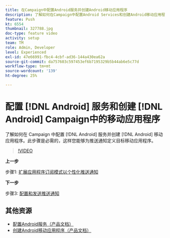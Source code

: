 ```yaml
---
title: 在Campaign中配置Android服务并创建Android移动应用程序
description: 了解如何在Campaign中配置Android Services和创建Android移动应用程序。 这是将Neotrip应用程序定义为推送通知的目标所必需的。
feature: Push
kt: 6554
thumbnail: 327788.jpg
doc-type: feature video
activity: setup
team: TM
role: Admin, Developer
level: Experienced
exl-id: 47e66991-fbc4-4cbf-ad36-144a430ea62a
source-git-commit: da757603c597453ef6b7195329b5b44ab6e5c77d
workflow-type: tm+mt
source-wordcount: '139'
ht-degree: 25%

---
```


# 配置 [!DNL Android] 服务和创建 [!DNL Android] Campaign中的移动应用程序

了解如何在 Campaign 中配置 [!DNL Android] 服务并创建 [!DNL Android] 移动应用程序。此步骤是必需的，这样您能够为推送通知定义目标移动应用程序。

>[!VIDEO](https://video.tv.adobe.com/v/327788?quality=12)

**上一步**

步骤1: [扩展应用程序订阅模式以个性化推送通知](/help/tutorial-getting-started-with-push-notifications-for-android/extending-the-app-subscription-schema.md)

**下一步**

步骤3: [配置和发送推送通知](/help/tutorial-getting-started-with-push-notifications-for-android/configuring-and-sending-push-notifications.md)

## 其他资源

* [配置Android服务（产品文档）](https://experienceleague.adobe.com/docs/campaign-classic/using/sending-messages/sending-push-notifications/configure-the-mobile-app/configuring-the-mobile-application-android.html#configuring-android-service)
* [创建Android移动应用程序（产品文档）](https://experienceleague.adobe.com/docs/campaign-classic/using/sending-messages/sending-push-notifications/configure-the-mobile-app/configuring-the-mobile-application-android.html#creating-android-app)
